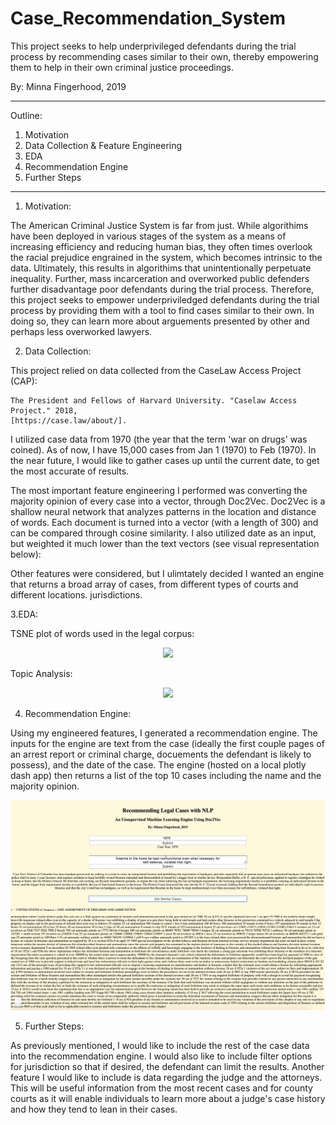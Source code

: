 # Case_Recommendation_System


This project seeks to help underprivileged defendants during the trial process by recommending cases similar to their own, thereby empowering them to help in their own criminal justice proceedings. 

By: Minna Fingerhood, 2019

-------------------------------

Outline:

1. Motivation
2. Data Collection & Feature Engineering
3. EDA
4. Recommendation Engine 
5. Further Steps

-----------------------------------------

1. Motivation: 

The American Criminal Justice System is far from just. While algorithims have been deployed in various stages of the system as a means of increasing efficiency and reducing human bias, they  often times overlook the racial prejudice engrained in the system, which becomes intrinsic to the data. Ultimately, this results in algorithims that unintentionally perpetuate inequality. Further, mass incarceration and overworked public defenders further disadvantage poor defendants during the trial process. Therefore, this project seeks to empower underpriviledged defendants during the trial process by providing them with a tool to find cases similar to their own. In doing so, they can learn more about arguements presented by other and perhaps less overworked lawyers. 


2. Data Collection:

This project relied on data collected from the CaseLaw Access Project (CAP):

    The President and Fellows of Harvard University. "Caselaw Access Project." 2018, 
    [https://case.law/about/].
    
I utilized case data from 1970 (the year that the term 'war on drugs' was coined). As of now, I have 15,000 cases from Jan 1 (1970) to Feb (1970). In the near future, I would like to gather cases up until the current date, to get the most accurate of results. 

The most important feature engineering I performed was converting the majority opinion of every case into a vector, through Doc2Vec. Doc2Vec is a shallow neural network that analyzes patterns in the location and distance of words. Each document is turned into a vector (with a length of 300) and can be compared through cosine similarity. I also utilized date as an input, but weighted it much lower than the text vectors (see visual representation below):



Other features were considered, but I ulimtately decided I wanted an engine that returns a broad array of cases, from different types of courts and different locations. jurisdictions. 




3.EDA: 

TSNE plot of words used in the legal corpus: 

 <p align="center">
        <img src="TSNE.html">
    </p> 
    
 
 Topic Analysis: 
  <p align="center">
        <img src="lda_topic_analysis_8.html">
    </p> 
    




4. Recommendation Engine: 

Using my engineered features, I generated a recommendation engine. The inputs for the engine are text from the case (ideally the first couple pages of an arrest report or criminal charge, docuements the defendant is likely to possess), and the date of the case. The engine (hosted on a local plotly dash app) then returns a list of the top 10 cases including the name and the majority opinion. 

  <p align="center">
        <img src="Screen Shot 2019-09-11 at 2.23.52 PM.png">
    </p> 




5. Further Steps:

As previously mentioned, I would like to include the rest of the case data into the recommendation engine. I would also like to include filter options for jurisdiction so that if desired, the defendant can limit the results. Another feature I would like to include is data regarding the judge and the attorneys. This will be useful information from the most recent cases and for county courts as it will enable individuals to learn more about a judge's case history and how they tend to lean in their cases. 







